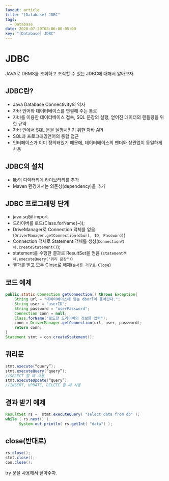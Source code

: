 ```yaml
---
layout: article
title: "[Database] JDBC"
tags:
  - Database
date: 2020-07-29T08:06:00-05:00
key: "[Database] JDBC"
---
```


# JDBC

<!--more-->

JAVA로 DBMS를 조회하고 조작할 수 있는 JDBC에 대해서 알아보자.

## JDBC란?

- Java Database Connectivity의 약자
- 자바 언어와 데이터베이스를 연결해 주는 통로
- 자바를 이용한 데이터베이스 접속, SQL 문장의 실행, 얻어진 데이터의 핸들링을 위한 규약
- 자바 안에서 SQL 문을 실행시키기 위한 자바 API
- SQL과 프로그래밍언어의 통합 접근
- 인터페이스가 이미 정의돼있기 때문에, 데이터베이스의 밴더와 상관없이 동일하게 사용

## JDBC의 설치

- lib의 디렉터리에 라이브러리를 추가
- Maven 환경에서는 의존성(dependency)을 추가

## JDBC 프로그래밍 단계

- java.sql을 import
- 드라이버를 로드(Class.forName(~));
- DriveManager로 Connection 객체를 얻음(`DriverManager.getConnection(dburl, ID, Password)`)
- Connection 객체로 Statement 객체를 생성(`Connection객체.createStatement()`);
- statement를 수행한 결과로 ResultSet을 얻음 (`statement객체.executeQuery("쿼리 문장")`)
- 결과를 받고 모두 Close로 해제(`순서를 거꾸로 Close`)

## 코드 예제

```java
public static Connection getConnection() throws Exception{
	String url = "데이터베이스에 맞는 dburl이 들어간다.";
	String user = "userID";
	String password = "userPassword";
	Connection conn = null;
	Class.forName("로드할 드라이버의 정보를 입력");
	conn = DriverManager.getConnection(url, user, password);
	return conn;
}
Statement stmt = con.createStatement();
```

## 쿼리문

```java
stmt.execute(“query”);
stmt.executeQuery(“query”);
//SELECT 할 때 사용
stmt.executeUpdate(“query”);
//INSERT, UPDATE, DELETE 할 때 사용
```

## 결과 받기 예제

```java
ResultSet rs =  stmt.executeQuery( "select data from db" );
while ( rs.next() )
      System.out.println( rs.getInt( "data") );
```

## close(반대로)

```java
rs.close();
stmt.close();
con.close();
```

try 문을 사용해서 닫아주자.
